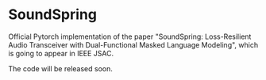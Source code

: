 # SoundSpring

Official Pytorch implementation of the paper "SoundSpring: Loss-Resilient Audio Transceiver with Dual-Functional Masked Language Modeling", which is going to appear in IEEE JSAC.

The code will be released soon.
